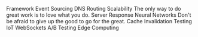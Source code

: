 Framework Event Sourcing DNS Routing Scalability The only way to do great work is to love what you do. Server Response Neural Networks Don't be afraid to give up the good to go for the great. Cache Invalidation Testing IoT WebSockets A/B Testing Edge Computing
